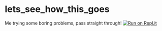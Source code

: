 # lets_see_how_this_goes
Me trying some boring problems, pass straight through!
[![Run on Repl.it](https://repl.it/badge/github/Aaryan-kapur/lets_see_how_this_goes)](https://repl.it/github/Aaryan-kapur/lets_see_how_this_goes)
